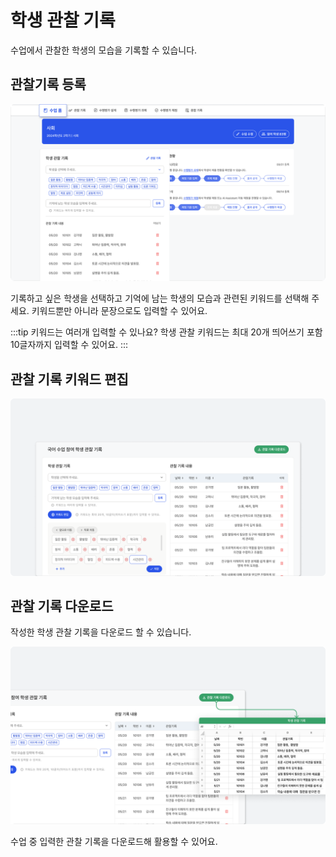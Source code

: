 # 학생 관찰 기록
수업에서 관찰한 학생의 모습을 기록할 수 있습니다.

## 관찰기록 등록
![이미지](./img/record.png)
<p></p>
기록하고 싶은 학생을 선택하고 기억에 남는 학생의 모습과 관련된 키워드를 선택해 주세요.
키워드뿐만 아니라 문장으로도 입력할 수 있어요.

:::tip 키워드는 여러개 입력할 수 있나요?
학생 관찰 키워드는 최대 20개 띄어쓰기 포함 10글자까지 입력할 수 있어요.
:::

## 관찰 기록 키워드 편집

![이미지](./img/keyword.png)
<p></p>

## 관찰 기록 다운로드
작성한 학생 관찰 기록을 다운로드 할 수 있습니다.

![이미지](./img/download.png)
<p></p>

수업 중 입력한 관찰 기록을 다운로드해 활용할 수 있어요.